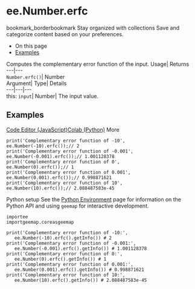  
#  ee.Number.erfc 
bookmark_borderbookmark Stay organized with collections  Save and categorize content based on your preferences.
  * On this page
  * [Examples](https://developers.google.com/earth-engine/apidocs/ee-number-erfc#examples)


Computes the complementary error function of the input. 
Usage| Returns  
---|---  
`Number.erfc()`| Number  
Argument| Type| Details  
---|---|---  
this: `input`| Number| The input value.  
## Examples
[Code Editor (JavaScript)](https://developers.google.com/earth-engine/apidocs/ee-number-erfc#code-editor-javascript-sample)[Colab (Python)](https://developers.google.com/earth-engine/apidocs/ee-number-erfc#colab-python-sample) More
```
print('Complementary error function of -10',
ee.Number(-10).erfc());// 2
print('Complementary error function of -0.001',
ee.Number(-0.001).erfc());// 1.001128378
print('Complementary error function of 0',
ee.Number(0).erfc());// 1
print('Complementary error function of 0.001',
ee.Number(0.001).erfc());// 0.998871621
print('Complementary error function of 10',
ee.Number(10).erfc());// 2.088487583e-45
```
Python setup
See the [ Python Environment](https://developers.google.com/earth-engine/guides/python_install) page for information on the Python API and using `geemap` for interactive development.
```
importee
importgeemap.coreasgeemap
```
```
print('Complementary error function of -10:',
   ee.Number(-10).erfc().getInfo()) # 2
print('Complementary error function of -0.001:',
   ee.Number(-0.001).erfc().getInfo()) # 1.001128378
print('Complementary error function of 0:',
   ee.Number(0).erfc().getInfo()) # 1
print('Complementary error function of 0.001:',
   ee.Number(0.001).erfc().getInfo()) # 0.998871621
print('Complementary error function of 10:',
   ee.Number(10).erfc().getInfo()) # 2.088487583e-45
```

